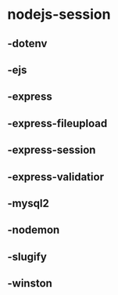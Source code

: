 # nodejs-session
## -dotenv
## -ejs
## -express
## -express-fileupload
## -express-session
## -express-validatior
## -mysql2
## -nodemon
## -slugify
## -winston
